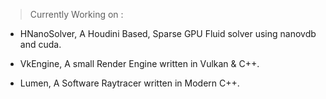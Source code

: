 > Currently Working on : 

- HNanoSolver, A Houdini Based, Sparse GPU Fluid solver using nanovdb and cuda.

- VkEngine, A small Render Engine written in Vulkan & C++.

- Lumen, A Software Raytracer written in Modern C++.

